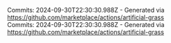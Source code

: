 Commits: 2024-09-30T22:30:30.988Z - Generated via https://github.com/marketplace/actions/artificial-grass
<br>
Commits: 2024-09-30T22:30:30.988Z - Generated via https://github.com/marketplace/actions/artificial-grass
<br>
